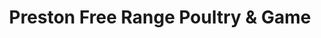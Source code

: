 ---
title: "Preston Free Range Poultry & Game"
url: /preston/preston-free-range-poultry-und-game/
shop: Metzgerei
---